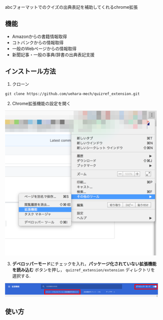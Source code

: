 abcフォーマットでのクイズの出典表記を補助してくれるchrome拡張

## 機能

- Amazonからの書籍情報取得
- コトバンクからの情報取得
- 一般のWebページからの情報取得
- 新聞記事・一般の事典/辞書の出典表記支援

## インストール方法

1. クローン

  ```
  git clone https://github.com/uehara-mech/quizref_extension.git
  ```

2. Chrome拡張機能の設定を開く
  <img src="https://github.com/uehara-mech/quizref_extension/blob/image/img/chrome.png?raw=true" width="500px">

3. **デベロッパーモード**にチェックを入れ，**パッケージ化されていない拡張機能を読み込む** ボタンを押し， `quizref_extension/extension` ディレクトリを選択する.

  ![chrome2](https://github.com/uehara-mech/quizref_extension/blob/image/img/chrome_2.png?raw=true)

## 使い方
